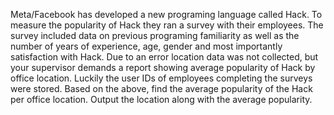 Meta/Facebook has developed a new programing language called Hack.
To measure the popularity of Hack they ran a survey with their employees. 
The survey included data on previous programing familiarity as well as the number of years of experience, age, gender and most importantly satisfaction with Hack. 
Due to an error location data was not collected, but your supervisor demands a report showing average popularity of Hack by office location. 
Luckily the user IDs of employees completing the surveys were stored.
Based on the above, find the average popularity of the Hack per office location.
Output the location along with the average popularity.